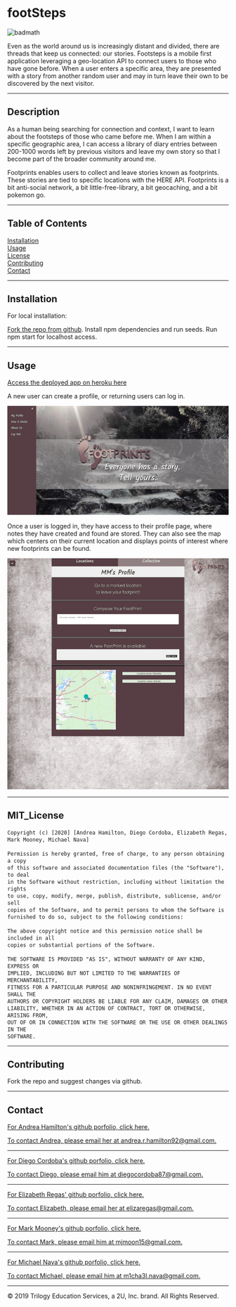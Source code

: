 # footSteps

![badmath](https://img.shields.io/github/contributors/diegocordoba87/footSteps)

Even as the world around us is increasingly distant and divided, there are threads that keep us connected: our stories. Footsteps is a mobile first application leveraging a geo-location API to connect users to those who have gone before. When a user enters a specific area, they are presented with a story from another random user and may in turn leave their own to be discovered by the next visitor. 

---

## Description

As a human being searching for connection and context, I want to learn about the footsteps of those who came before me. When I am within a specific geographic area, I can access a library of diary entries between 200-1000 words left by previous visitors and leave my own story so that I become part of the broader community around me.

Footprints enables users to collect and leave stories known as footprints. These stories are tied to specific locations with the HERE API. Footprints is a bit anti-social network, a bit little-free-library, a bit geocaching, and a bit pokemon go. 

---

## Table of Contents

[Installation](#installation)  
 [Usage](#usage)  
 [License](#MIT_license)  
 [Contributing](#contributing)  
 [Contact](#contact)

---

## Installation

For local installation:

[Fork the repo from github](https://github.com/diegocordoba87/footSteps). Install npm dependencies and run seeds. Run npm start for localhost access.

---

## Usage

[Access the deployed app on heroku here](https://frozen-citadel-82754.herokuapp.com/)

A new user can create a profile, or returning users can log in. 

![Home page and navbar](client/public/images/login_signup_home.png "Footprints home and navbar")

Once a user is logged in, they have access to their profile page, where notes they have created and found are stored. They can also see the map which centers on their current location and displays points of interest where new footprints can be found.

![Profile page](client/public/images/profile_map_footprints.png "Profile page with footprints and map view")


---

## MIT_License

    Copyright (c) [2020] [Andrea Hamilton, Diego Cordoba, Elizabeth Regas, Mark Mooney, Michael Nava]

    Permission is hereby granted, free of charge, to any person obtaining a copy
    of this software and associated documentation files (the "Software"), to deal
    in the Software without restriction, including without limitation the rights
    to use, copy, modify, merge, publish, distribute, sublicense, and/or sell
    copies of the Software, and to permit persons to whom the Software is
    furnished to do so, subject to the following conditions:

    The above copyright notice and this permission notice shall be included in all
    copies or substantial portions of the Software.

    THE SOFTWARE IS PROVIDED "AS IS", WITHOUT WARRANTY OF ANY KIND, EXPRESS OR
    IMPLIED, INCLUDING BUT NOT LIMITED TO THE WARRANTIES OF MERCHANTABILITY,
    FITNESS FOR A PARTICULAR PURPOSE AND NONINFRINGEMENT. IN NO EVENT SHALL THE
    AUTHORS OR COPYRIGHT HOLDERS BE LIABLE FOR ANY CLAIM, DAMAGES OR OTHER
    LIABILITY, WHETHER IN AN ACTION OF CONTRACT, TORT OR OTHERWISE, ARISING FROM,
    OUT OF OR IN CONNECTION WITH THE SOFTWARE OR THE USE OR OTHER DEALINGS IN THE
    SOFTWARE.

---

## Contributing

Fork the repo and suggest changes via github.

---

## Contact

[For Andrea Hamilton's github porfolio, click here.](https://github.com/arhamilton92)

[To contact Andrea, please email her at andrea.r.hamilton92@gmail.com.](mailto:andrea.r.hamilton92@gmail.com)

---

[For Diego Cordoba's github porfolio, click here.](https://github.com/diegocordoba87)

[To contact Diego, please email him at diegocordoba87@gmail.com.](mailto:diegocordoba87@gmail.com)

---

[For Elizabeth Regas' github porfolio, click here.](https://github.com/ElizaRegas)
  
 [To contact Elizabeth, please email her at elizaregas@gmail.com.](mailto:elizaregas@gmail.com)

---

[For Mark Mooney's github porfolio, click here.](https://github.com/mjmoon15)

[To contact Mark, please email him at mjmoon15@gmail.com.](mailto:mjmoon15@gmail.com)

---

[For Michael Nava's github porfolio, click here.](https://github.com/m1cha3lnava)

[To contact Michael, please email him at m1cha3l.nava@gmail.com.](mailto:m1cha3l.nava@gmail.com)

---

© 2019 Trilogy Education Services, a 2U, Inc. brand. All Rights Reserved.
